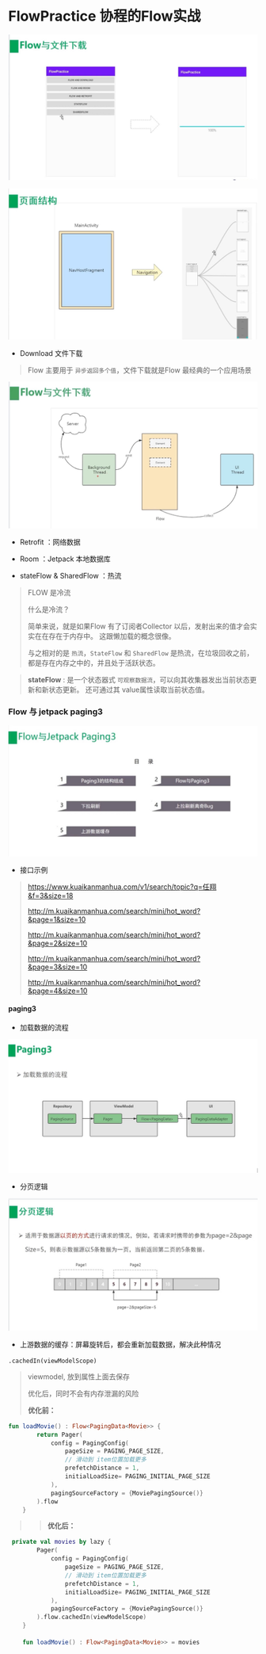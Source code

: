 # FlowPractice 协程的Flow实战



![img.png](pic/flow_samples.png)

![img.png](pic/flow_page_struction.png)

- Download 文件下载
> Flow 主要用于 `异步返回多个值`，文件下载就是Flow 最经典的一个应用场景
>

![img.png](pic/flow_download.jpeg)



- Retrofit ：网络数据

- Room ：Jetpack 本地数据库

- stateFlow & SharedFlow ：热流
> FLOW 是冷流
> 
> 什么是冷流？
> 
> 简单来说，就是如果Flow 有了订阅者Collector 以后，发射出来的值才会实实在在存在于内存中。
> 这跟懒加载的概念很像。
> 
> 与之相对的是 `热流`，`StateFlow` 和 `SharedFlow` 是热流，在垃圾回收之前，都是存在内存之中的，并且处于活跃状态。
> 

> **stateFlow** : 是一个状态器式 `可观察数据流`，可以向其收集器发出当前状态更新和新状态更新。
> 还可通过其 value属性读取当前状态值。
> 

### Flow 与 jetpack paging3

![](pic/flow_paging3_mulu.png)

- 接口示例
> 
> https://www.kuaikanmanhua.com/v1/search/topic?q=任翔&f=3&size=18
> 
> http://m.kuaikanmanhua.com/search/mini/hot_word?&page=1&size=10
> 
> http://m.kuaikanmanhua.com/search/mini/hot_word?&page=2&size=10
> 
> http://m.kuaikanmanhua.com/search/mini/hot_word?&page=3&size=10
> 
> http://m.kuaikanmanhua.com/search/mini/hot_word?&page=4&size=10

#### paging3
  
- 加载数据的流程
> 
![](pic/flow_paging3_start_con.png)

- 分页逻辑
>
![](pic/flow_page_more.png)

- 上游数据的缓存：屏幕旋转后，都会重新加载数据，解决此种情况

`.cachedIn(viewModelScope)`

> viewmodel, 放到属性上面去保存
> 
> 优化后，同时不会有内存泄漏的风险
> 
> **优化前：**
> 
```kotlin
fun loadMovie() : Flow<PagingData<Movie>> {
        return Pager(
            config = PagingConfig(
                pageSize = PAGING_PAGE_SIZE,
                // 滑动到 item位置加载更多
                prefetchDistance = 1,
                initialLoadSize= PAGING_INITIAL_PAGE_SIZE
            ),
            pagingSourceFactory = {MoviePagingSource()}
        ).flow
    }

```


> > **优化后：**
```kotlin
 private val movies by lazy {
        Pager(
            config = PagingConfig(
                pageSize = PAGING_PAGE_SIZE,
                // 滑动到 item位置加载更多
                prefetchDistance = 1,
                initialLoadSize= PAGING_INITIAL_PAGE_SIZE
            ),
            pagingSourceFactory = {MoviePagingSource()}
        ).flow.cachedIn(viewModelScope)
    }
    
    fun loadMovie() : Flow<PagingData<Movie>> = movies

```






